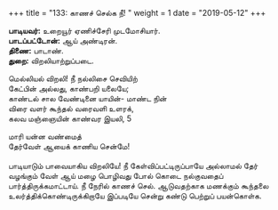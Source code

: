 ﻿+++
title = "133: காணச் செல்க நீ!  "
weight = 1
date = "2019-05-12"
+++

**பாடியவர்:** உறையூர் ஏணிச்சேரி முடமோசியார்.  
**பாடப்பட்டோன்:** ஆய் அண்டிரன்.  
**திணை:** பாடாண்.  
**துறை:** விறலியாற்றுப்படை.  
  
மெல்லியல் விறலி! நீ நல்லிசை செவியிற்  
கேட்பின் அல்லது, காண்பறி யலையே;  
காண்டல் சால வேண்டினை யாயின்- மாண்ட நின்  
விரை வளர் கூந்தல் வரைவளி உளரக்,  
கலவ மஞ்ஞையின் காண்வர இயலி, 5  
  
மாரி யன்ன வண்மைத்  
தேர்வேள் ஆயைக் காணிய சென்மே!  
   
பாடியாடும் பாவையாகிய விறலியே! நீ கேள்விப்பட்டிருப்பாயே அல்லாமல் தேர் வழங்கும் வேள் ஆய் மழை பொழிவது போல் கொடை நல்குவதைப் பார்த்திருக்கமாட்டாய். நீ நேரில் காணச் செல். ஆடுவதற்காக மணக்கும் கூந்தலை உலர்த்திக்கொண்டிருக்கிறாயே இப்படியே சென்று கண்டு பெற்றுப் பயன்கொள்க.  
